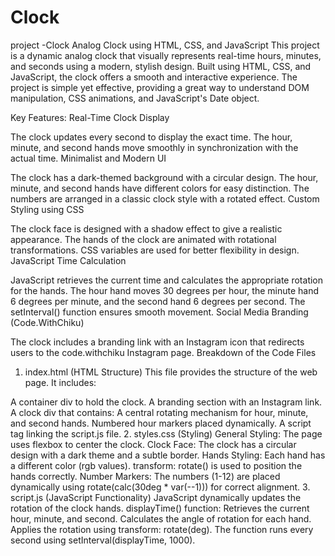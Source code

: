 # Clock
 project -Clock
Analog Clock using HTML, CSS, and JavaScript
This project is a dynamic analog clock that visually represents real-time hours, minutes, and seconds using a modern, stylish design. Built using HTML, CSS, and JavaScript, the clock offers a smooth and interactive experience. The project is simple yet effective, providing a great way to understand DOM manipulation, CSS animations, and JavaScript's Date object.

Key Features:
Real-Time Clock Display

The clock updates every second to display the exact time.
The hour, minute, and second hands move smoothly in synchronization with the actual time.
Minimalist and Modern UI

The clock has a dark-themed background with a circular design.
The hour, minute, and second hands have different colors for easy distinction.
The numbers are arranged in a classic clock style with a rotated effect.
Custom Styling using CSS

The clock face is designed with a shadow effect to give a realistic appearance.
The hands of the clock are animated with rotational transformations.
CSS variables are used for better flexibility in design.
JavaScript Time Calculation

JavaScript retrieves the current time and calculates the appropriate rotation for the hands.
The hour hand moves 30 degrees per hour, the minute hand 6 degrees per minute, and the second hand 6 degrees per second.
The setInterval() function ensures smooth movement.
Social Media Branding (Code.WithChiku)

The clock includes a branding link with an Instagram icon that redirects users to the code.withchiku Instagram page.
Breakdown of the Code Files
1. index.html (HTML Structure)
This file provides the structure of the web page. It includes:

A container div to hold the clock.
A branding section with an Instagram link.
A clock div that contains:
A central rotating mechanism for hour, minute, and second hands.
Numbered hour markers placed dynamically.
A script tag linking the script.js file.
2. styles.css (Styling)
General Styling: The page uses flexbox to center the clock.
Clock Face: The clock has a circular design with a dark theme and a subtle border.
Hands Styling:
Each hand has a different color (rgb values).
transform: rotate() is used to position the hands correctly.
Number Markers:
The numbers (1-12) are placed dynamically using rotate(calc(30deg * var(--1))) for correct alignment.
3. script.js (JavaScript Functionality)
JavaScript dynamically updates the rotation of the clock hands.
displayTime() function:
Retrieves the current hour, minute, and second.
Calculates the angle of rotation for each hand.
Applies the rotation using transform: rotate(deg).
The function runs every second using setInterval(displayTime, 1000).
